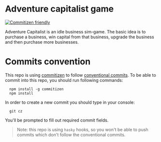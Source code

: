 # Adventure capitalist game

[![Commitizen friendly](https://img.shields.io/badge/commitizen-friendly-brightgreen.svg)](http://commitizen.github.io/cz-cli/)


Adventure Capitalist is an idle business sim-game. The basic idea is to purchase a business, win capital from that business, upgrade the business and then purchase more businesses.


# Commits convention
This repo is using [commitizen](https://github.com/commitizen/cz-cli) to follow [conventional commits](https://www.conventionalcommits.org/en/v1.0.0/). To be able to commit into this repo, you should run following commands:
```
  npm install -g commitizen
  npm install
```

In order to create a new commit you should type in your console:
```
  git cz
```

You'll be prompted to fill out required commit fields.

  > Note: this repo is using `hasky` hooks,
  so you won't be able to push commits which don't follow the conventional commits.